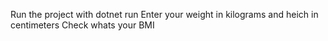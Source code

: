 Run the project with dotnet run
Enter your weight in kilograms and heich in centimeters
Check whats your BMI
